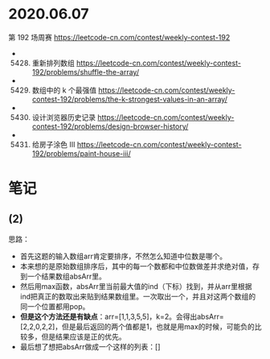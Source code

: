 
# 2020.06.07

第 192 场周赛 https://leetcode-cn.com/contest/weekly-contest-192
- 5428. 重新排列数组 https://leetcode-cn.com/contest/weekly-contest-192/problems/shuffle-the-array/
- 5429. 数组中的 k 个最强值 https://leetcode-cn.com/contest/weekly-contest-192/problems/the-k-strongest-values-in-an-array/
- 5430. 设计浏览器历史记录 https://leetcode-cn.com/contest/weekly-contest-192/problems/design-browser-history/
- 5431. 给房子涂色 III https://leetcode-cn.com/contest/weekly-contest-192/problems/paint-house-iii/

# 笔记

## (2)

思路：
- 首先这题的输入数组arr肯定要排序，不然怎么知道中位数是哪个。
- 本来想的是原始数组排序后，其中的每一个数都和中位数做差并求绝对值，存到一个结果数组absArr里。
- 然后用max函数，absArr里当前最大值的ind（下标）找到，并从arr里根据ind把真正的数取出来贴到结果数组里。一次取出一个，并且对这两个数组的同一个位置都用pop。
- **但是这个方法还是有缺点**：arr=[1,1,3,5,5]，k=2。会得出absArr=[2,2,0,2,2]，但是最后返回的两个值都是1，也就是用max的时候，可能负的比较多，但是结果应该是正的优先。
- 最后想了想把absArr做成一个这样的列表：[]
